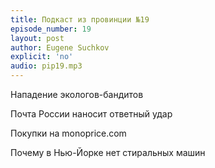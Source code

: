 ```yaml
---
title: Подкаст из провинции №19
episode_number: 19
layout: post
author: Eugene Suchkov
explicit: 'no'
audio: pip19.mp3
---
```

Нападение экологов-бандитов

Почта России наносит ответный удар

Покупки на monoprice.com

Почему в Нью-Йорке нет стиральных машин